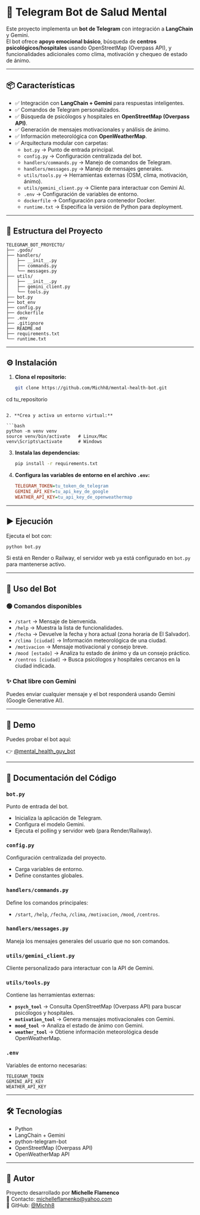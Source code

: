 # 🤖 Telegram Bot de Salud Mental

Este proyecto implementa un **bot de Telegram** con integración a **LangChain** y Gemini.  
El bot ofrece **apoyo emocional básico**, búsqueda de **centros psicológicos/hospitales** usando OpenStreetMap (Overpass API), y funcionalidades adicionales como clima, motivación y chequeo de estado de ánimo.

---

## 📦 Características

- ✅ Integración con **LangChain + Gemini** para respuestas inteligentes.
- ✅ Comandos de Telegram personalizados.
- ✅ Búsqueda de psicólogos y hospitales en **OpenStreetMap (Overpass API)**.
- ✅ Generación de mensajes motivacionales y análisis de ánimo.
- ✅ Información meteorológica con **OpenWeatherMap**.
- ✅ Arquitectura modular con carpetas:
  - `bot.py` → Punto de entrada principal.
  - `config.py` → Configuración centralizada del bot.
  - `handlers/commands.py` → Manejo de comandos de Telegram.
  - `handlers/messages.py` → Manejo de mensajes generales.
  - `utils/tools.py` → Herramientas externas (OSM, clima, motivación, ánimo).
  - `utils/gemini_client.py` → Cliente para interactuar con Gemini AI.
  - `.env` → Configuración de variables de entorno.
  - `dockerfile` → Configuración para contenedor Docker.
  - `runtime.txt` → Especifica la versión de Python para deployment.

---

## 📂 Estructura del Proyecto

```
TELEGRAM_BOT_PROYECTO/
├── .godo/
├── handlers/
│   ├── __init__.py
│   ├── commands.py
│   └── messages.py
├── utils/
│   ├── __init__.py
│   ├── gemini_client.py
│   └── tools.py
├── bot.py
├── bot_env
├── config.py
├── dockerfile
├── .env
├── .gitignore
├── README.md
├── requirements.txt
└── runtime.txt
```

---

## ⚙️ Instalación

1. **Clona el repositorio:**

   ```bash
   git clone https://github.com/Michh8/mental-health-bot.git
cd tu_repositorio
   ```

2. **Crea y activa un entorno virtual:**

   ```bash
   python -m venv venv
   source venv/bin/activate   # Linux/Mac
   venv\Scripts\activate      # Windows
   ```

3. **Instala las dependencias:**

   ```bash
   pip install -r requirements.txt
   ```

4. **Configura las variables de entorno en el archivo `.env`:**

   ```ini
   TELEGRAM_TOKEN=tu_token_de_telegram
   GEMINI_API_KEY=tu_api_key_de_google
   WEATHER_API_KEY=tu_api_key_de_openweathermap
   ```

---

## ▶️ Ejecución

Ejecuta el bot con:

```bash
python bot.py
```

Si está en Render o Railway, el servidor web ya está configurado en `bot.py` para mantenerse activo.

---

## 💬 Uso del Bot

### 🟢 Comandos disponibles

- `/start` → Mensaje de bienvenida.
- `/help` → Muestra la lista de funcionalidades.
- `/fecha` → Devuelve la fecha y hora actual (zona horaria de El Salvador).
- `/clima [ciudad]` → Información meteorológica de una ciudad.
- `/motivacion` → Mensaje motivacional y consejo breve.
- `/mood [estado]` → Analiza tu estado de ánimo y da un consejo práctico.
- `/centros [ciudad]` → Busca psicólogos y hospitales cercanos en la ciudad indicada.

### ✨ Chat libre con Gemini

Puedes enviar cualquier mensaje y el bot responderá usando Gemini (Google Generative AI).

---

## 🔗 Demo

Puedes probar el bot aquí:

👉 [@mental_health_guy_bot](https://t.me/mental_health_guy_bot)

---

## 📘 Documentación del Código

### `bot.py`
Punto de entrada del bot.
- Inicializa la aplicación de Telegram.
- Configura el modelo Gemini.
- Ejecuta el polling y servidor web (para Render/Railway).

### `config.py`
Configuración centralizada del proyecto.
- Carga variables de entorno.
- Define constantes globales.

### `handlers/commands.py`
Define los comandos principales:
- `/start`, `/help`, `/fecha`, `/clima`, `/motivacion`, `/mood`, `/centros`.

### `handlers/messages.py`
Maneja los mensajes generales del usuario que no son comandos.

### `utils/gemini_client.py`
Cliente personalizado para interactuar con la API de Gemini.

### `utils/tools.py`
Contiene las herramientas externas:
- **`psych_tool`** → Consulta OpenStreetMap (Overpass API) para buscar psicólogos y hospitales.
- **`motivation_tool`** → Genera mensajes motivacionales con Gemini.
- **`mood_tool`** → Analiza el estado de ánimo con Gemini.
- **`weather_tool`** → Obtiene información meteorológica desde OpenWeatherMap.

### `.env`
Variables de entorno necesarias:

```
TELEGRAM_TOKEN
GEMINI_API_KEY
WEATHER_API_KEY
```

---

## 🛠️ Tecnologías

- Python
- LangChain + Gemini
- python-telegram-bot
- OpenStreetMap (Overpass API)
- OpenWeatherMap API

---

## 👤 Autor

Proyecto desarrollado por **Michelle Flamenco**  
📧 Contacto: michelleflamenko@yahoo.com  
🐙 GitHub: [@Michh8](https://github.com/Michh8)